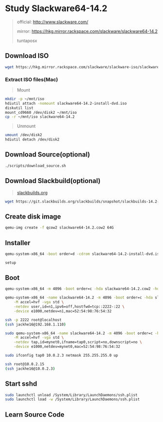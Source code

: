 # Study Slackware64-14.2
> official: <http://www.slackware.com/>
>
> mirror: <https://hkg.mirror.rackspace.com/slackware/slackware64-14.2>
> 
> tuntaposx

## Download ISO
```sh
wget https://hkg.mirror.rackspace.com/slackware/slackware-iso/slackware64-14.2-iso/slackware64-14.2-install-dvd.iso
```

### Extract ISO files(Mac)
> Mount
```sh
mkdir -p ~/mnt/iso
hdiutil attach -nomount slackware64-14.2-install-dvd.iso
diskutil list
mount_cd9660 /dev/disk2 ~/mnt/iso
cp -r ~/mnt/iso slackware64-14.2
```

> Unmount
```sh
umount /dev/disk2
hdiutil detach /dev/disk2
```

## Download Source(optional)
```sh
./scripts/download_source.sh
```

## Download Slackbuild(optional)
> [slackbuilds.org](http://slackbuilds.org/)
```sh
wget https://git.slackbuilds.org/slackbuilds/snapshot/slackbuilds-14.2-20181020.1.tar.gz
```

## Create disk image
```sh
qemu-img create -f qcow2 slackware64-14.2.cow2 64G
```

## Installer
```sh
qemu-system-x86_64 -boot order=d -cdrom slackware64-14.2-install-dvd.iso -hda slackware64-14.2.cow2 -m 1024

setup
```

## Boot
```sh
qemu-system-x86_64 -m 4096 -boot order=c -hda slackware64-14.2.cow2 -hdb fat:rw:tmp/mnt
```

```sh
qemu-system-x86_64 -name slackware64-14.2 -m 4096 -boot order=c -hda slackware64-14.2.cow2 -hdb fat:rw:tmp/mnt \
    -M accel=hvf -vga std \
    -netdev user,id=n1,ipv6=off,hostfwd=tcp::2222-:22 \
    -device e1000,netdev=n1,mac=52:54:98:76:54:32

ssh -p 2222 root@localhost
(ssh jackhe16@192.168.1.110)
```

```sh
sudo qemu-system-x86_64 -name slackware64-14.2 -m 4096 -boot order=c -hda slackware64-14.2.cow2 -hdb fat:rw:tmp/mnt \
    -M accel=hvf -vga std \
    -netdev tap,id=mynet0,ifname=tap0,script=no,downscript=no \
    -device e1000,netdev=mynet0,mac=52:54:98:76:54:32

sudo ifconfig tap0 10.0.2.3 netmask 255.255.255.0 up

ssh root@10.0.2.15
(ssh jackhe16@10.0.2.3)
```

## Start sshd
```bash
sudo launchctl unload /System/Library/LaunchDaemons/ssh.plist
sudo launchctl load -w /System/Library/LaunchDaemons/ssh.plist
```

## Learn Source Code
